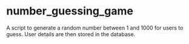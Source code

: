 # number_guessing_game
A script to generate a random number between 1 and 1000 for users to guess. User details are then stored in the database.

